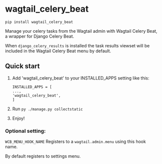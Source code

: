 wagtail_celery_beat
===================

`pip install wagtail_celery_beat`

Manage your celery tasks from the Wagtail admin with Wagtail Celery Beat, a wrapper for Django Celery Beat.

When `django_celery_results` is installed the task results viewset will be included in the Wagtail Celery Beat menu by default.

Quick start
-----------

1. Add 'wagtail_celery_beat' to your INSTALLED_APPS setting like this:

   ```
   INSTALLED_APPS = [
   ...,
   'wagtail_celery_beat',
   ]
   ```
2. Run `py ./manage.py collectstatic`
3. Enjoy!


### Optional setting:

`WCB_MENU_HOOK_NAME` Registers to a `wagtail.admin.menu` using this hook name.

By default registers to settings menu.
